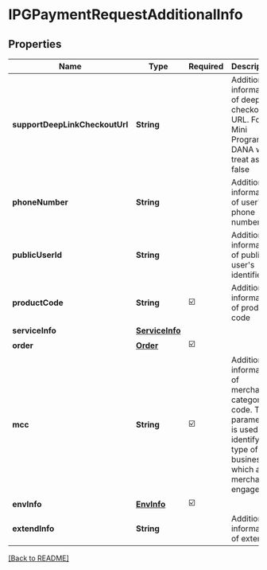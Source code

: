 # IPGPaymentRequestAdditionalInfo
## Properties

| Name | Type | Required | Description |
| ------------- | ------------- | ------------- | ------------- |
| **supportDeepLinkCheckoutUrl** | **String** |  | Additional information of deeplink checkout URL. For Mini Program, DANA will treat as false |
| **phoneNumber** | **String** |  | Additional information of user's phone number |
| **publicUserId** | **String** |  | Additional information of public user's identifier |
| **productCode** | **String** | ☑️ | Additional information of product code |
| **serviceInfo** | [**ServiceInfo**](ServiceInfo.md) |  |  |
| **order** | [**Order**](Order.md) | ☑️ |  |
| **mcc** | **String** | ☑️ | Additional information of merchant category code. This parameter is used to identify the type of business in which a merchant is engaged. |
| **envInfo** | [**EnvInfo**](EnvInfo.md) | ☑️ |  |
| **extendInfo** | **String** |  | Additional information of extend |

[[Back to README]](../../../../README.md)
